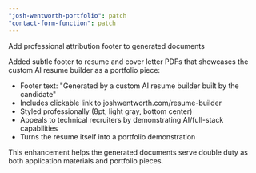 ```yaml
---
"josh-wentworth-portfolio": patch
"contact-form-function": patch
---
```


Add professional attribution footer to generated documents

Added subtle footer to resume and cover letter PDFs that showcases the custom AI resume builder as a portfolio piece:
- Footer text: "Generated by a custom AI resume builder built by the candidate"
- Includes clickable link to joshwentworth.com/resume-builder
- Styled professionally (8pt, light gray, bottom center)
- Appeals to technical recruiters by demonstrating AI/full-stack capabilities
- Turns the resume itself into a portfolio demonstration

This enhancement helps the generated documents serve double duty as both application materials and portfolio pieces.
